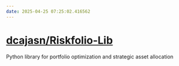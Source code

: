 ```yaml
---
date: 2025-04-25 07:25:02.416562
---
```


# [dcajasn/Riskfolio-Lib](https://github.com/dcajasn/Riskfolio-Lib)

Python library for portfolio optimization and strategic asset allocation